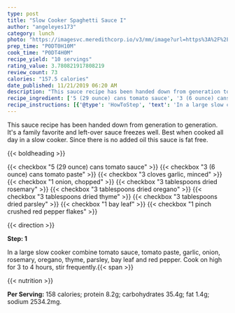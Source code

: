 ```yaml
---
type: post
title: "Slow Cooker Spaghetti Sauce I"
author: "angeleyes173"
category: lunch
photo: "https://imagesvc.meredithcorp.io/v3/mm/image?url=https%3A%2F%2Fimages.media-allrecipes.com%2Fuserphotos%2F21811.jpg"
prep_time: "P0DT0H10M"
cook_time: "P0DT4H0M"
recipe_yield: "10 servings"
rating_value: 3.780821917808219
review_count: 73
calories: "157.5 calories"
date_published: 11/21/2019 06:20 AM
description: "This sauce recipe has been handed down from generation to generation. It's a family favorite and left-over sauce freezes well.  Best when cooked all day in a slow cooker. Since there is no added oil this sauce is fat free."
recipe_ingredient: ['5 (29 ounce) cans tomato sauce', '3 (6 ounce) cans tomato paste', '3 cloves garlic, minced', '1 onion, chopped', '3 tablespoons dried rosemary', '3 tablespoons dried oregano', '3 tablespoons dried thyme', '3 tablespoons dried parsley', '1 bay leaf', '1 pinch crushed red pepper flakes']
recipe_instructions: [{'@type': 'HowToStep', 'text': 'In a large slow cooker combine tomato sauce, tomato paste, garlic, onion, rosemary, oregano, thyme, parsley, bay leaf and red pepper. Cook on high for 3 to 4 hours, stir frequently.\n'}]
---
```


This sauce recipe has been handed down from generation to generation. It's a family favorite and left-over sauce freezes well.  Best when cooked all day in a slow cooker. Since there is no added oil this sauce is fat free. 

{{< boldheading >}}

{{< checkbox "5 (29 ounce) cans tomato sauce" >}}
{{< checkbox "3 (6 ounce) cans tomato paste" >}}
{{< checkbox "3 cloves garlic, minced" >}}
{{< checkbox "1  onion, chopped" >}}
{{< checkbox "3 tablespoons dried rosemary" >}}
{{< checkbox "3 tablespoons dried oregano" >}}
{{< checkbox "3 tablespoons dried thyme" >}}
{{< checkbox "3 tablespoons dried parsley" >}}
{{< checkbox "1  bay leaf" >}}
{{< checkbox "1 pinch crushed red pepper flakes" >}}


{{< direction >}}

**Step: 1**

In a large slow cooker combine tomato sauce, tomato paste, garlic, onion, rosemary, oregano, thyme, parsley, bay leaf and red pepper. Cook on high for 3 to 4 hours, stir frequently.{{< span >}}

{{< nutrition >}}

**Per Serving:** 158 calories; protein 8.2g; carbohydrates 35.4g; fat 1.4g; sodium 2534.2mg.